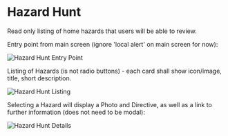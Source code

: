# Hazard Hunt

Read only listing of home hazards that users will be able to review.

Entry point from main screen (ignore 'local alert' on main screen for now):

![Hazard Hunt Entry Point](https://github.com/HTBox/TwoWeeksReady/raw/master/assets/wiki/HazardHuntEntry.png)

Listing of Hazards (is not radio buttons) - each card shall show icon/image, title, short description.

![Hazard Hunt Listing](https://github.com/HTBox/TwoWeeksReady/raw/master/assets/wiki/HazardHuntListing.png)

Selecting a Hazard will display a Photo and Directive, as well as a link to further information (does not need to be modal):

![Hazard Hunt Details](https://github.com/HTBox/TwoWeeksReady/raw/master/assets/wiki/HazardHuntDetails.png)










